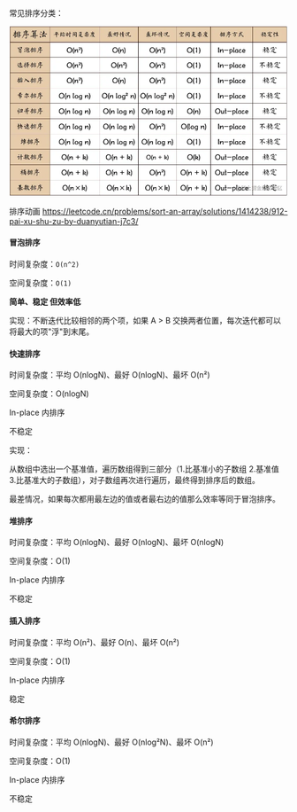 常见排序分类：

![](../排序算法.png)

排序动画 https://leetcode.cn/problems/sort-an-array/solutions/1414238/912-pai-xu-shu-zu-by-duanyutian-j7c3/

#### 冒泡排序

时间复杂度：`O(n^2)`

空间复杂度：`O(1)`

**简单、稳定 但效率低**

实现：不断迭代比较相邻的两个项，如果 A > B 交换两者位置，每次迭代都可以将最大的项"浮"到末尾。

#### 快速排序

时间复杂度：平均 O(nlogN)、最好 O(nlogN)、最坏 O(n²)

空间复杂度：O(nlogN)

In-place 内排序

不稳定

实现：

从数组中选出一个基准值，遍历数组得到三部分（1.比基准小的子数组 2.基准值 3.比基准大的子数组），对子数组再次进行遍历，最终得到排序后的数组。

最差情况，如果每次都用最左边的值或者最右边的值那么效率等同于冒泡排序。



#### 堆排序

时间复杂度：平均 O(nlogN)、最好 O(nlogN)、最坏 O(nlogN)

空间复杂度：O(1)

In-place 内排序

不稳定

#### 插入排序

时间复杂度：平均 O(n²)、最好 O(n)、最坏 O(n²)

空间复杂度：O(1)

In-place 内排序

稳定

#### 希尔排序

时间复杂度：平均 O(nlogN)、最好 O(nlog²N)、最坏 O(n²)

空间复杂度：O(1)

In-place 内排序

不稳定
